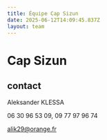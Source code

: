 ```yaml
---
title: Équipe Cap Sizun
date: 2025-06-12T14:09:45.837Z
layout: team
---
```


# Cap Sizun



## contact 

Aleksander KLESSA

06 30 96 53 09, 09 77 97 96 74

alik29@orange.fr

